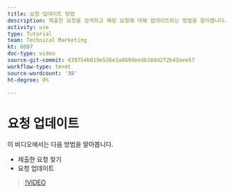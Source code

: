 ```yaml
---
title: 요청 업데이트 방법
description: 제출한 요청을 검색하고 해당 요청에 대해 업데이트하는 방법을 알아봅니다.
activity: use
type: Tutorial
team: Technical Marketing
kt: 8807
doc-type: video
source-git-commit: d39754b619e526e1a869deedb38dd2f2b43aee57
workflow-type: tm+mt
source-wordcount: '38'
ht-degree: 0%

---
```


# 요청 업데이트

이 비디오에서는 다음 방법을 알아봅니다.

* 제출한 요청 찾기
* 요청 업데이트

>[!VIDEO](https://video.tv.adobe.com/v/336091/?quality=12)

<!---
Guide
Update a work request
--->